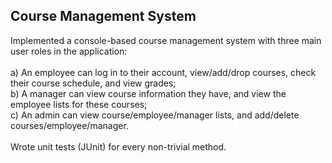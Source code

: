## Course Management System
Implemented a console-based course management system with three main user roles in the application: \
\
a) An employee can log in to their account, view/add/drop courses, check their course schedule, and view grades;\
b) A manager can view course information they have, and view the employee lists for these courses;\
c) An admin can view course/employee/manager lists, and add/delete courses/employee/manager.\
\
Wrote unit tests (JUnit) for every non-trivial method.
